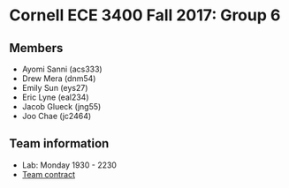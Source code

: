 # Cornell ECE 3400 Fall 2017: Group 6

## Members

* Ayomi Sanni (acs333)
* Drew Mera (dnm54)
* Emily Sun (eys27)
* Eric Lyne (eal234)
* Jacob Glueck (jng55)
* Joo Chae (jc2464)

## Team information

* Lab: Monday 1930 - 2230
* [Team contract](team_contract.md)
